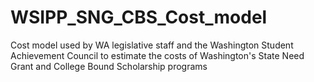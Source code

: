 # WSIPP_SNG_CBS_Cost_model
Cost model used by WA legislative staff and the Washington Student Achievement Council to estimate the costs of Washington's State Need Grant and College Bound Scholarship programs
